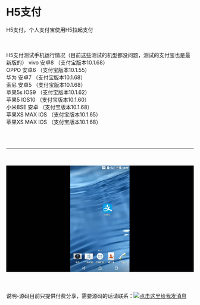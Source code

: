 # H5支付
H5支付，个人支付宝使用H5拉起支付
<br>
<br>
<br>

H5支付测试手机运行情况（目前这些测试的机型都没问题，测试的支付宝也是最新版的）
vivo     安卓8    （支付宝版本10.1.68）<br>
OPPO     安卓6    （支付宝版本10.1.55）<br>
华为     安卓7    （支付宝版本10.1.68）<br>
索尼     安卓5    （支付宝版本10.1.68）<br>
苹果5s   IOS9     （支付宝版本10.1.62）<br>
苹果5    IOS10    （支付宝版本10.1.60）<br>
小米8SE  安卓     （支付宝版本10.1.68）<br>
苹果XS   MAX IOS  （支付宝版本10.1.65）<br>
苹果XS   MAX IOS  （支付宝版本10.1.68）<br>

<br>
<br>
<hr>
<br>

![image](https://github.com/apppay/h5pay/blob/master/h5pay.gif)
<br>
<br>
<br>
<br>
说明-源码目前只提供付费分享，需要源码的话请联系：<a target="_blank" href="http://wpa.qq.com/msgrd?v=3&uin=754219009&site=qq&menu=yes"><img border="0" src="http://wpa.qq.com/pa?p=2:754219009:51" alt="点击这里给我发消息" title="点击这里给我发消息"/></a>
<br>
<br>
<br>
<br>
<br>
<br>



